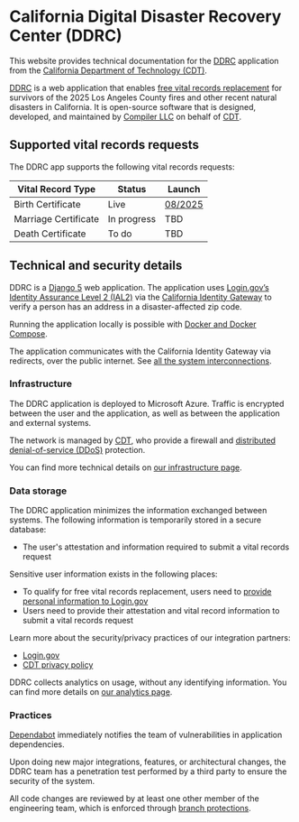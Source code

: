 # California Digital Disaster Recovery Center (DDRC)

This website provides technical documentation for the [DDRC][ddrc-repo] application from the
[California Department of Technology (CDT)][cdt].

[DDRC](https://recovery.cdt.ca.gov/vital-records/) is a web application that enables [free vital records replacement](https://www.ca.gov/lafires/help-for-you/replace-personal-documents/birth-death-marriage-certificates/) for survivors of the 2025 Los Angeles County fires and other recent natural disasters in California.
It is open-source software that is designed, developed, and maintained by <a href="https://compiler.la/" target="_blank">Compiler LLC</a> on behalf of [CDT][cdt].

## Supported vital records requests

The DDRC app supports the following vital records requests:

| Vital Record Type    | Status      | Launch                                                                                                    |
| -------------------- | ----------- | --------------------------------------------------------------------------------------------------------- |
| Birth Certificate    | Live        | [08/2025](https://github.com/Office-of-Digital-Services/cdt-ods-disaster-recovery/releases/tag/2025.08.1) |
| Marriage Certificate | In progress | TBD                                                                                                       |
| Death Certificate    | To do       | TBD                                                                                                       |

## Technical and security details

DDRC is a [Django 5][django] web application. The application uses [Login.gov’s Identity Assurance Level 2 (IAL2)](https://developers.login.gov/attributes/) via the [California Identity Gateway](https://cdt.ca.gov/digitalid/) to verify a person has an address in a disaster-affected zip code.

Running the application locally is possible with [Docker and Docker Compose][docker].

The application communicates with the California Identity Gateway via redirects, over the public internet. See [all the system interconnections][interconnections].

### Infrastructure

The DDRC application is deployed to Microsoft Azure. Traffic is encrypted between the user and the application, as well as between the application and external systems.

The network is managed by [CDT](https://cdt.ca.gov/), who provide a firewall and [distributed denial-of-service (DDoS)](https://www.cloudflare.com/learning/ddos/what-is-a-ddos-attack/) protection.

You can find more technical details on [our infrastructure page](reference/infrastructure/).

### Data storage

The DDRC application minimizes the information exchanged between systems. The following information is temporarily stored in a secure database:

- The user's attestation and information required to submit a vital records request

Sensitive user information exists in the following places:

- To qualify for free vital records replacement, users need to [provide personal information to Login.gov](https://login.gov/create-an-account/)
- Users need to provide their attestation and vital record information to submit a vital records request

Learn more about the security/privacy practices of our integration partners:

- [Login.gov](https://www.login.gov/policy/)
- [CDT privacy policy](https://cdt.ca.gov/privacy-policy/)

DDRC collects analytics on usage, without any identifying information. You can find more details on [our analytics page](reference/analytics/).

### Practices

[Dependabot](https://github.com/features/security/software-supply-chain) immediately notifies the team of vulnerabilities in application dependencies.

Upon doing new major integrations, features, or architectural changes, the DDRC team has a penetration test performed by a third party to ensure the security of the system.

All code changes are reviewed by at least one other member of the engineering team, which is enforced through [branch protections](https://docs.github.com/en/repositories/configuring-branches-and-merges-in-your-repository/defining-the-mergeability-of-pull-requests/about-protected-branches).

[ddrc-repo]: https://github.com/Office-of-Digital-Services/cdt-ods-disaster-recovery
[cdt]: https://cdt.ca.gov/
[django]: https://docs.djangoproject.com/en/
[docker]: https://www.docker.com
[interconnections]: reference/infrastructure/#system-interconnections
